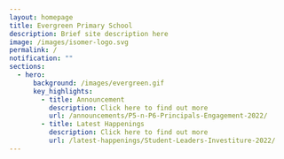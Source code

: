```yaml
---
layout: homepage
title: Evergreen Primary School
description: Brief site description here
image: /images/isomer-logo.svg
permalink: /
notification: ""
sections:
  - hero:
      background: /images/evergreen.gif
      key_highlights:
        - title: Announcement
          description: Click here to find out more
          url: /announcements/P5-n-P6-Principals-Engagement-2022/
        - title: Latest Happenings
          description: Click here to find out more
          url: /latest-happenings/Student-Leaders-Investiture-2022/
---
```

